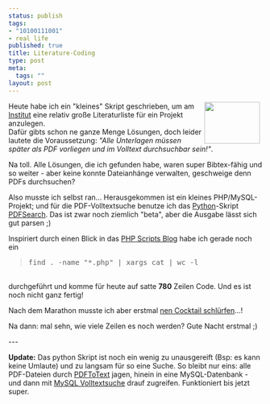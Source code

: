 ```yaml
--- 
status: publish
tags: 
- "10100111001"
- real life
published: true
title: Literature-Coding
type: post
meta: 
  tags: ""
layout: post
---
```

<p><img width="110" height="83" border="0" hspace="5" align="right" src="/wp-content/olduploads/nmap-klein.serendipityThumb.jpg" alt=""  />Heute habe ich ein &quot;kleines&quot; Skript geschrieben, um am <a target="_BLANK" href="http://www.z-a-r.de" title="http://www.z-a-r.de" onmouseover="window.status='http://www.z-a-r.de';return true;" onmouseout="window.status='';return true;">Institut</a> eine relativ große Literaturliste für ein Projekt anzulegen.<br />
Dafür gibts schon ne ganze Menge Lösungen, doch leider lautete die Voraussetzung: <i>&quot;Alle Unterlagen müssen später als PDF vorliegen und im Volltext durchsuchbar sein!&quot;</i>.</p>

<p>Na toll. Alle Lösungen, die ich gefunden habe, waren super Bibtex-fähig und so weiter - aber keine konnte Dateianhänge verwalten, geschweige denn PDFs durchsuchen?</p>

<p>Also musste ich selbst ran... Herausgekommen ist ein kleines PHP/MySQL-Projekt; und für die PDF-Volltextsuche benutze ich das <a target="_BLANK" href="http://www.python.org" title="http://www.python.org" onmouseover="window.status='http://www.python.org';return true;" onmouseout="window.status='';return true;">Python</a>-Skript <a target="_BLANK" href="http://pdfsearch.sf.net/" title="http://pdfsearch.sf.net/" onmouseover="window.status='http://pdfsearch.sf.net/';return true;" onmouseout="window.status='';return true;">PDFSearch</a>. Das ist zwar noch ziemlich &quot;beta&quot;, aber die Ausgabe lässt sich gut parsen ;)</p>

<p>Inspiriert durch einen Blick in das <a target="_BLANK" href="http://www.phpscripts.com/item/85" title="http://www.phpscripts.com/item/85" onmouseover="window.status='http://www.phpscripts.com/item/85';return true;" onmouseout="window.status='';return true;">PHP Scripts Blog</a> habe ich gerade noch ein <br />
<blockquote><tt>find . -name "*.php" | xargs cat | wc -l</tt></blockquote><br />
durchgeführt und komme für heute auf satte <b>780</b> Zeilen Code. Und es ist noch nicht ganz fertig!</p>

<p>Nach dem Marathon musste ich aber erstmal <a target="_BLANK" href="http://www.sufflog.de/archives/000055.html" title="http://www.sufflog.de/archives/000055.html" onmouseover="window.status='http://www.sufflog.de/archives/000055.html';return true;" onmouseout="window.status='';return true;">nen Cocktail schlürfen</a>...!</p>

<p>Na dann: mal sehn, wie viele Zeilen es noch werden? Gute Nacht erstmal ;)</p>

<p>---</p>

<p><b>Update:</b> Das python Skript ist noch ein wenig zu unausgereift (Bsp: es kann keine Umlaute) und zu langsam für so eine Suche. So bleibt nur eins: alle PDF-Dateien durch <a target="_BLANK" href="http://www.foolabs.com/xpdf/" title="http://www.foolabs.com/xpdf/" onmouseover="window.status='http://www.foolabs.com/xpdf/';return true;" onmouseout="window.status='';return true;">PDFToText</a> jagen, hinein in eine MySQL-Datenbank - und dann mit <a target="_BLANK" href="http://dev.mysql.com/doc/mysql/en/Fulltext_Boolean.html" title="http://dev.mysql.com/doc/mysql/en/Fulltext_Boolean.html" onmouseover="window.status='http://dev.mysql.com/doc/mysql/en/Fulltext_Boolean.html';return true;" onmouseout="window.status='';return true;">MySQL Volltextsuche</a> drauf zugreifen. Funktioniert bis jetzt super.</p>
